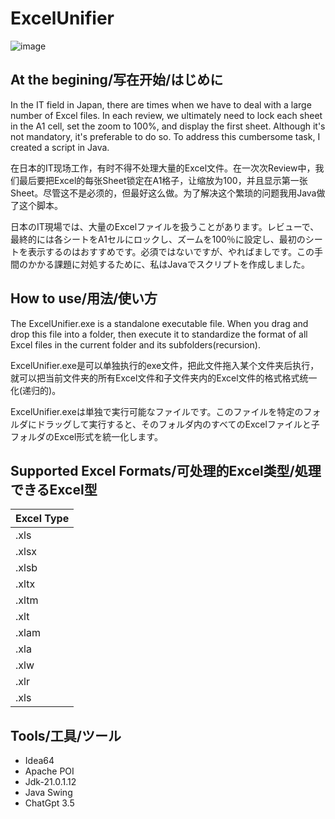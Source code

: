 # ExcelUnifier
![image](https://github.com/HAYATE0578/excel-unifier/assets/78299959/a5cc2eac-5ca4-4c1c-882b-d02922550417)

## At the begining/写在开始/はじめに

In the IT field in Japan, there are times when we have to deal with a large number of Excel files. In each review, we ultimately need to lock each sheet in the A1 cell, set the zoom to 100%, and display the first sheet. Although it's not mandatory, it's preferable to do so. To address this cumbersome task, I created a script in Java.  

在日本的IT现场工作，有时不得不处理大量的Excel文件。在一次次Review中，我们最后要把Excel的每张Sheet锁定在A1格子，让缩放为100，并且显示第一张Sheet。尽管这不是必须的，但最好这么做。为了解决这个繁琐的问题我用Java做了这个脚本。  

日本のIT現場では、大量のExcelファイルを扱うことがあります。レビューで、最終的には各シートをA1セルにロックし、ズームを100％に設定し、最初のシートを表示するのはおすすめです。必須ではないですが、やればましです。この手間のかかる課題に対処するために、私はJavaでスクリプトを作成しました。  

## How to use/用法/使い方
The ExcelUnifier.exe is a standalone executable file. When you drag and drop this file into a folder, then execute it to standardize the format of all Excel files in the current folder and its subfolders(recursion).  

ExcelUnifier.exe是可以单独执行的exe文件，把此文件拖入某个文件夹后执行，就可以把当前文件夹的所有Excel文件和子文件夹内的Excel文件的格式格式统一化(递归的)。  

ExcelUnifier.exeは単独で実行可能なファイルです。このファイルを特定のフォルダにドラッグして実行すると、そのフォルダ内のすべてのExcelファイルと子フォルダのExcel形式を統一化します。  

## Supported Excel Formats/可处理的Excel类型/処理できるExcel型
| Excel Type |
|-------|
| .xls|
| .xlsx |
| .xlsb |
| .xltx |
| .xltm |
| .xlt |
| .xlam |
| .xla |
| .xlw |
| .xlr |
| .xls |

## Tools/工具/ツール
+ Idea64
+ Apache POI
+ Jdk-21.0.1.12
+ Java Swing
+ ChatGpt 3.5

